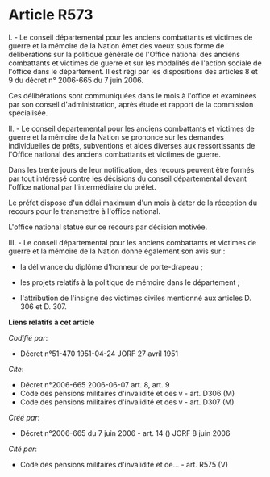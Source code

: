 # Article R573

I. - Le conseil départemental pour les anciens combattants et victimes de guerre et la mémoire de la Nation émet des voeux
sous forme de délibérations sur la politique générale de l'Office national des anciens combattants et victimes de guerre et
sur les modalités de l'action sociale de l'office dans le département. Il est régi par les dispositions des articles 8 et 9
du décret n° 2006-665 du 7 juin 2006.

Ces délibérations sont communiquées dans le mois à l'office et examinées par son conseil d'administration, après étude et
rapport de la commission spécialisée.

II. - Le conseil départemental pour les anciens combattants et victimes de guerre et la mémoire de la Nation se prononce sur
les demandes individuelles de prêts, subventions et aides diverses aux ressortissants de l'Office national des anciens
combattants et victimes de guerre.

Dans les trente jours de leur notification, des recours peuvent être formés par tout intéressé contre les décisions du
conseil départemental devant l'office national par l'intermédiaire du préfet.

Le préfet dispose d'un délai maximum d'un mois à dater de la réception du recours pour le transmettre à l'office national.

L'office national statue sur ce recours par décision motivée.

III. - Le conseil départemental pour les anciens combattants et victimes de guerre et la mémoire de la Nation donne également
son avis sur :

- la délivrance du diplôme d'honneur de porte-drapeau ;

- les projets relatifs à la politique de mémoire dans le département ;

- l'attribution de l'insigne des victimes civiles mentionné aux articles D. 306 et D. 307.

**Liens relatifs à cet article**

_Codifié par_:

  - Décret n°51-470 1951-04-24 JORF 27 avril 1951

_Cite_:

  - Décret n°2006-665 2006-06-07 art. 8, art. 9
  - Code des pensions militaires d'invalidité et des v - art. D306 (M)
  - Code des pensions militaires d'invalidité et des v - art. D307 (M)

_Créé par_:

  - Décret n°2006-665 du 7 juin 2006 - art. 14 () JORF 8 juin 2006

_Cité par_:

  - Code des pensions militaires d'invalidité et de... - art. R575 (V)
